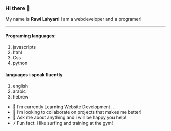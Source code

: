 ### Hi there 👋


My name is **Rawi Lahyani** I am a webdeveloper and a programer!
___
#### Programing languages:
1. javascripts
2. html
3. Css
4. python
#### languages i speak fluently
1. english
2. arabic
3. hebrew

- 🔭 I’m currently Learning Website Development ...
- 👯 I’m looking to collaborate on projects that makes me better!
- 💬 Ask me about anything and i will be happy you help!
- ⚡ Fun fact: i like surfing and training at the gym!

